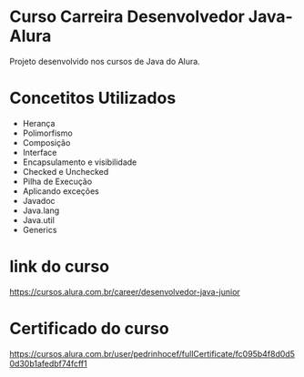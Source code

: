 # Curso Carreira Desenvolvedor Java- Alura
Projeto desenvolvido nos cursos de Java do Alura.
# Concetitos Utilizados
- Herança
- Polimorfismo
- Composição
- Interface
- Encapsulamento e visibilidade
- Checked e Unchecked
- Pilha de Execução
- Aplicando exceções
- Javadoc
- Java.lang
- Java.util
- Generics
# link do curso  
https://cursos.alura.com.br/career/desenvolvedor-java-junior
# Certificado do curso
https://cursos.alura.com.br/user/pedrinhocef/fullCertificate/fc095b4f8d0d50d30b1afedbf74fcff1
